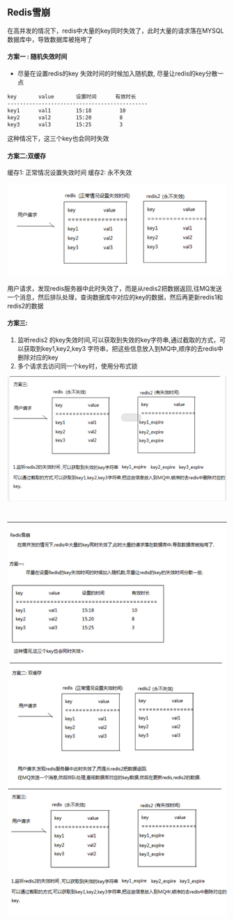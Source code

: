 ## Redis雪崩
在高并发的情况下，redis中大量的key同时失效了，此时大量的请求落在MYSQL数据库中，导致数据库被拖垮了

#### 方案一 : 随机失效时间
  * 尽量在设置redis的key 失效时间的时候加入随机数, 尽量让redis的key分散一点

```
key       value       设置时间      有效时长
---------------------------------------------
key1      val1        15:18         10
key2      val2        15:20         8
key3      val3        15:25         3
```

这种情况下，这三个key也会同时失效


#### 方案二:双缓存
缓存1: 正常情况设置失效时间
缓存2: 永不失效

![](assets/02_redis雪崩-850c9f7b.png)

用户请求，发现redis服务器中此时失效了，而是从redis2把数据返回,往MQ发送一个消息，然后排队处理，查询数据库中对应的key的数据，然后再更新redis1和redis2的数据



#### 方案三:
1. 监听redis2 的key失效时间,可以获取到失效的key字符串,通过截取的方式，可以获取到key1,key2,key3 字符串，把这些信息放入到MQ中,顺序的去redis中删除对应的key
2. 多个请求去访问同一个key时，使用分布式锁


![](assets/02_redis雪崩-05810965.png)



<br>
<hr>

![](assets/02_redis雪崩-d422776f.png)
